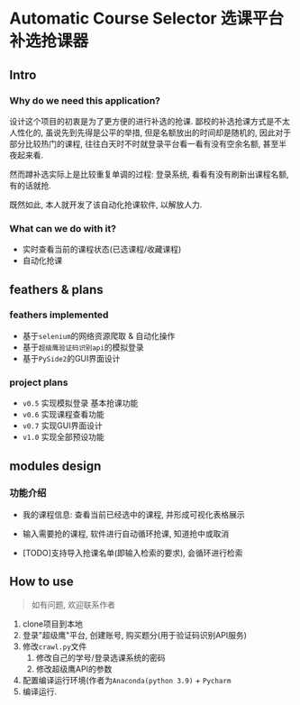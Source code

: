 # Automatic Course Selector 选课平台补选抢课器

## Intro 

### Why do we need this application?

设计这个项目的初衷是为了更方便的进行补选的抢课. 鄙校的补选抢课方式是不太人性化的, 虽说先到先得是公平的举措, 但是名额放出的时间却是随机的,
因此对于部分比较热门的课程, 往往白天时不时就登录平台看一看有没有空余名额, 甚至半夜起来看.

然而蹲补选实际上是比较重复单调的过程: 登录系统, 看看有没有刷新出课程名额, 有的话就抢.

既然如此, 本人就开发了该自动化抢课软件, 以解放人力.

### What can we do with it?

- 实时查看当前的课程状态(已选课程/收藏课程)
- 自动化抢课

## feathers & plans
### feathers implemented
- 基于`selenium`的网络资源爬取 & 自动化操作
- 基于`超级鹰验证码识别api`的模拟登录
- 基于`PySide2`的GUI界面设计

### project plans
- `v0.5` 实现模拟登录 基本抢课功能
- `v0.6` 实现课程查看功能
- `v0.7` 实现GUI界面设计
- `v1.0` 实现全部预设功能

## modules design

### 功能介绍

- 我的课程信息: 查看当前已经选中的课程, 并形成可视化表格展示

- 输入需要抢的课程, 软件进行自动循环抢课, 知道抢中或取消

- [TODO]支持导入抢课名单(即输入检索的要求), 会循环进行检索


## How to use

> 如有问题, 欢迎联系作者

1. clone项目到本地
2. 登录"超级鹰"平台, 创建账号, 购买题分(用于验证码识别API服务)
3. 修改`crawl.py`文件
   1. 修改自己的学号/登录选课系统的密码
   2. 修改超级鹰API的参数
4. 配置编译运行环境(作者为`Anaconda(python 3.9)` + `Pycharm`
5. 编译运行.


